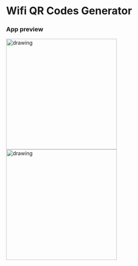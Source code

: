 # Wifi QR Codes Generator
### App preview
<p>
<img src="https://i.imgur.com/fuTf6rh.png" alt="drawing" style="width:300px;"/>
<img src="https://i.imgur.com/57iWT8Q.png" alt="drawing" style="width:300px;"/>
</p>
